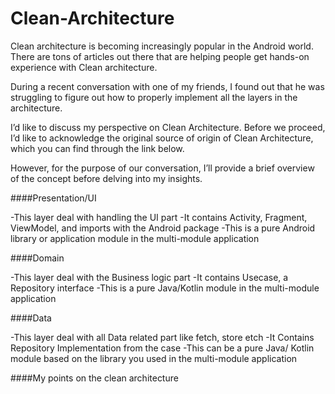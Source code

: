 # Clean-Architecture

Clean architecture is becoming increasingly popular in the Android world. There are tons of articles out there that are helping people get hands-on experience with Clean architecture.

During a recent conversation with one of my friends, I found out that he was struggling to figure out how to properly implement all the layers in the architecture.

I’d like to discuss my perspective on Clean Architecture. Before we proceed, I’d like to acknowledge the original source of origin of Clean Architecture, which you can find through the link below.

However, for the purpose of our conversation, I’ll provide a brief overview of the concept before delving into my insights.

####Presentation/UI

-This layer deal with handling the UI part
-It contains Activity, Fragment, ViewModel, and imports with the Android package
-This is a pure Android library or application module in the multi-module application

####Domain

-This layer deal with the Business logic part
-It contains Usecase, a Repository interface
-This is a pure Java/Kotlin module in the multi-module application

####Data

-This layer deal with all Data related part like fetch, store etch
-It Contains Repository Implementation from the case
-This can be a pure Java/ Kotlin module based on the library you used in the multi-module application

####My points on the clean architecture 
